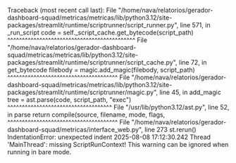 Traceback (most recent call last):
  File "/home/nava/relatorios/gerador-dashboard-squad/metricas/metricas/lib/python3.12/site-packages/streamlit/runtime/scriptrunner/script_runner.py", line 571, in _run_script
    code = self._script_cache.get_bytecode(script_path)
           ^^^^^^^^^^^^^^^^^^^^^^^^^^^^^^^^^^^^^^^^^^^^
  File "/home/nava/relatorios/gerador-dashboard-squad/metricas/metricas/lib/python3.12/site-packages/streamlit/runtime/scriptrunner/script_cache.py", line 72, in get_bytecode
    filebody = magic.add_magic(filebody, script_path)
               ^^^^^^^^^^^^^^^^^^^^^^^^^^^^^^^^^^^^^^
  File "/home/nava/relatorios/gerador-dashboard-squad/metricas/metricas/lib/python3.12/site-packages/streamlit/runtime/scriptrunner/magic.py", line 45, in add_magic
    tree = ast.parse(code, script_path, "exec")
           ^^^^^^^^^^^^^^^^^^^^^^^^^^^^^^^^^^^^
  File "/usr/lib/python3.12/ast.py", line 52, in parse
    return compile(source, filename, mode, flags,
           ^^^^^^^^^^^^^^^^^^^^^^^^^^^^^^^^^^^^^^
  File "/home/nava/relatorios/gerador-dashboard-squad/metricas/interface_web.py", line 273
    st.rerun()
IndentationError: unexpected indent
2025-08-08 17:12:30.242 Thread 'MainThread': missing ScriptRunContext! This warning can be ignored when running in bare mode.
